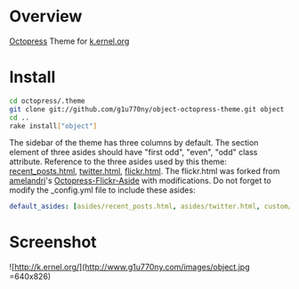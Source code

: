 # Overview

[Octopress](http://octopress.org/) Theme for [k.ernel.org](http://k.ernel.org/)

# Install

```sh
cd octopress/.theme
git clone git://github.com/g1u770ny/object-octopress-theme.git object
cd ..
rake install["object"]
```

The sidebar of the theme has three columns by default. The section element of three asides should have "first odd", "even", "odd" class attribute. Reference to the three asides used by this theme:  [recent_posts.html](https://github.com/g1u770ny/object-octopress-theme/blob/master/source/_includes/asides/recent_posts.html), [twitter.html](https://github.com/g1u770ny/object-octopress-theme/blob/master/source/_includes/asides/twitter.html), [flickr.html](https://github.com/g1u770ny/object-octopress-theme/blob/master/source/_includes/custom/asides/flickr.html).
The flickr.html was forked from [amelandri](https://github.com/amelandri)'s [Octopress-Flickr-Aside](https://github.com/amelandri/Octopress-Flickr-Aside) with modifications.
Do not forget to modify the _config.yml file to include these asides:

```yaml
default_asides: [asides/recent_posts.html, asides/twitter.html, custom/asides/flickr.html]
```

# Screenshot

![http://k.ernel.org/](http://www.g1u770ny.com/images/object.jpg =640x826)